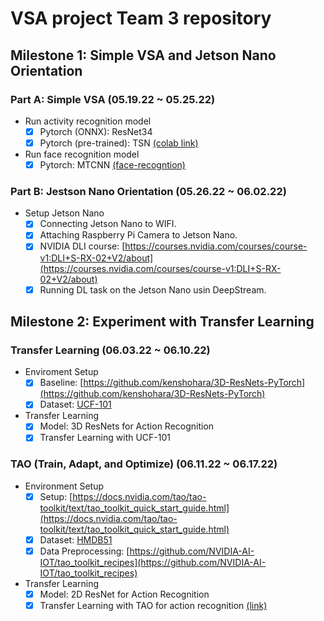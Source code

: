 # VSA project Team 3 repository

## Milestone 1: Simple VSA and Jetson Nano Orientation

### Part A: Simple VSA (05.19.22 ~ 05.25.22)

* Run activity recognition model
    * [X] Pytorch (ONNX): ResNet34
    * [X] Pytorch (pre-trained): TSN [(colab link)](https://colab.research.google.com/github/open-mmlab/mmaction2/blob/master/demo/mmaction2_tutorial.ipynb)

* Run face recognition model
    * [X] Pytorch: MTCNN [(face-recogntion)](https://github.com/timesler/facenet-pytorch)

### Part B: Jestson Nano Orientation (05.26.22 ~ 06.02.22)

* Setup Jetson Nano
    * [X] Connecting Jetson Nano to WIFI.
    * [X] Attaching Raspberry Pi Camera to Jetson Nano.
    * [X] NVIDIA DLI course: [https://courses.nvidia.com/courses/course-v1:DLI+S-RX-02+V2/about](https://courses.nvidia.com/courses/course-v1:DLI+S-RX-02+V2/about)
    * [X] Running DL task on the Jetson Nano usin DeepStream.

## Milestone 2: Experiment with Transfer Learning

### Transfer Learning (06.03.22 ~ 06.10.22)

* Enviroment Setup
    * [X] Baseline: [https://github.com/kenshohara/3D-ResNets-PyTorch](https://github.com/kenshohara/3D-ResNets-PyTorch)
    * [X] Dataset: [UCF-101](https://www.crcv.ucf.edu/data/UCF101.php)

* Transfer Learning
    * [X] Model: 3D ResNets for Action Recognition
    * [X] Transfer Learning with UCF-101

### TAO (Train, Adapt, and Optimize) (06.11.22 ~ 06.17.22)

* Environment Setup
    * [X] Setup: [https://docs.nvidia.com/tao/tao-toolkit/text/tao_toolkit_quick_start_guide.html](https://docs.nvidia.com/tao/tao-toolkit/text/tao_toolkit_quick_start_guide.html)
    * [X] Dataset: [HMDB51](https://serre-lab.clps.brown.edu/resource/hmdb-a-large-human-motion-database/)
    * [X] Data Preprocessing: [https://github.com/NVIDIA-AI-IOT/tao_toolkit_recipes](https://github.com/NVIDIA-AI-IOT/tao_toolkit_recipes)

* Transfer Learning
    * [X] Model: 2D ResNet for Action Recognition
    * [X] Transfer Learning with TAO for action recognition [(link)](https://developer.nvidia.com/blog/developing-and-deploying-your-custom-action-recognition-application-without-any-ai-expertise-using-tao-and-deepstream/)